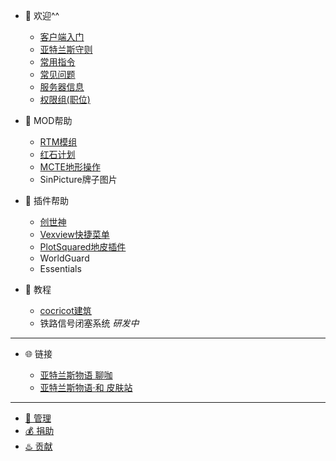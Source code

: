 * 🎉 欢迎^^

  * [客户端入门](welcome/client.md)
  * [亚特兰斯守则](welcome/rules.md)
  * [常用指令](welcome/commands.md)
  * [常见问题](welcome/faq.md)
  * [服务器信息](welcome/servers.md)
  * [权限组(职位)](welcome/groups.md)

* 📖 MOD帮助

  * [RTM模组](mods/rtm.md)
  * [红石计划](mods/projectred.md)
  * [MCTE地形操作](mods/mcte.md)
  * SinPicture牌子图片

* 📖 插件帮助

  * [创世神](plugins/worldedit.md)
  * [Vexview快捷菜单](plugins/vexview.md)
  * [PlotSquared地皮插件](plugins/plotsquared.md)
  * WorldGuard
  * Essentials


* 📖 教程

  * [cocricot建筑](tutorials/cocricot.md)
  * 铁路信号闭塞系统 *研发中*

----
* 🌐 链接

  * [亚特兰斯物语 聊咖](https://blog.kamikuz.cn/)
  * [亚特兰斯物语·和 皮肤站](https://mc.kamikuz.cn/)

----

* [👮 管理](staff.md)
* [💰 捐助](sponsor.md)
* [♨️ 贡献](contribution.md)
